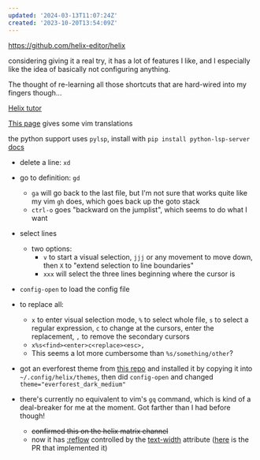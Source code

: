 ```yaml
---
updated: '2024-03-13T11:07:24Z'
created: '2023-10-20T13:54:09Z'
---
```

https://github.com/helix-editor/helix

considering giving it a real try, it has a lot of features I like, and I especially like the idea of basically not configuring anything.

The thought of re-learning all those shortcuts that are hard-wired into my fingers though...

[Helix tutor](https://github.com/helix-editor/helix/blob/master/runtime/tutor)

[This page](https://github.com/helix-editor/helix/wiki/Migrating-from-Vim) gives some vim translations

the python support uses `pylsp`, install with `pip install python-lsp-server` [docs](https://docs.helix-editor.com/lang-support.html)

- delete a line: `xd`
- go to definition: `gd`
	- `ga` will go back to the last file, but I'm not sure that works quite like my vim `gh` does, which goes back up the goto stack
	- `ctrl-o` goes "backward on the jumplist", which seems to do what I want
- select lines
	- two options:
		- `v` to start a visual selection, `jjj` or any movement to move down, then `X` to "extend selection to line boundaries"
		- `xxx` will select the three lines beginning where the cursor is
- `config-open` to load the config file
- to replace all:
	- `x` to enter visual selection mode, `%` to select whole file, `s` to select a regular expression, `c` to change at the cursors, enter the replacement, `,` to remove the secondary cursors
	- `x%s<find><enter>c<replace><esc>,`
	- This seems a lot more cumbersome than `%s/something/other`?


- got an everforest theme from [this repo](https://github.com/CptPotato/helix-themes) and installed it by copying it into `~/.config/helix/themes`, then did `config-open` and changed `theme="everforest_dark_medium"`

- there's currently no equivalent to vim's `gq` command, which is kind of a deal-breaker for me at the moment. Got farther than I had before though!
	- <del>confirmed this on the helix matrix channel</del>
	- now it has [:reflow](https://docs.helix-editor.com/commands.html?highlight=reflow#commands) controlled by the [text-width](https://docs.helix-editor.com/configuration.html?highlight=reflow#editor-section) attribute ([here](https://github.com/helix-editor/helix/pull/2128) is the PR that implemented it)